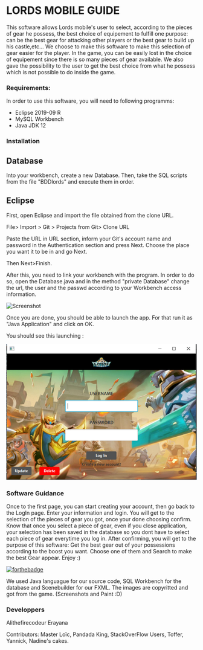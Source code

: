 # LORDS MOBILE GUIDE

This software allows Lords mobile's user to select, according to the pieces of gear he possess, the best choice of equipement to fulfill one purpose:
can be the best gear for attacking other players or the best gear to build up his castle,etc...
We choose to make this software to make this selection of gear easier for the player. In the game, you can be easily lost in the choice of equipement since there is so many pieces of gear available.
We also gave the possibility to the user to get the best choice from what he possess which is not possible to do inside the game.


### Requirements:

In order to use this software, you will need to following programms:

- Eclipse 2019-09 R
- MySQL Workbench
- Java JDK 12

### Installation

## Database

Into your workbench, create a new Database.
Then, take the SQL scripts from the file "BDDlords" and execute them in order.

## Eclipse

First, open Eclipse and import the file obtained from the clone URL.

File> Import > Git > Projects from Git> Clone URL

Paste the URL in URL section, inform your Git's account name and password in the Authentication section and press Next.
Choose the place you want it to be in and go Next.

Then Next>Finish.

After this, you need to link your workbench with the program.
In order to do so, open the Database.java and in the method "private Database" change the url, the user and the passwd according to your Workbench access information.

 ![Screenshot](screenDatabase.png)

Once you are done, you should be able to launch the app.
For that run it as "Java Application" and click on OK.

You should see this launching :

 ![Screenshot](screenLogiciel.png) 

### Software Guidance

Once to the first page, you can start creating your account, then go back to the LogIn page.
Enter your information and login.
You will get to the selection of the pieces of gear you got, once your done choosing confirm.
Know that once you select a piece of gear, even if you close application, your selection has been saved in the database so you dont have to select each piece of gear everytime you log in.
After confirming, you will get to the purpose of this software: Get the best gear out of your possessions according to the boost you want.
Choose one of them and Search to make the best Gear appear.
Enjoy :)

[![forthebadge](http://forthebadge.com/images/badges/built-with-love.svg)](http://forthebadge.com) 

We used Java languague for our source code, SQL Workbench for the database and Scenebuilder for our FXML.
The images are copyritted and got from the game. (Screenshots and Paint :D)


### Developpers

Alithefirecodeur
Erayana

Contributors: Master Loïc, Pandada King, StackOverFlow Users, Toffer, Yannick, Nadine's cakes.